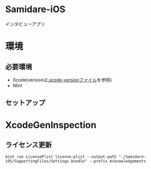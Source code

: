 # Samidare-iOS
インタビューアプリ

# 環境
## 必要環境
- Xcode(versionは[.xcode-versionファイル]()を参照)
- Mint

## セットアップ
# XcodeGenInspection

## ライセンス更新
`mint run LicensePlist license-plist --output-path "./Samidare-iOS/SupportingFiles/Settings.bundle" --prefix Acknowledgements`
